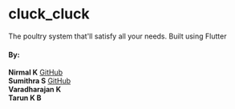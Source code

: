 # cluck_cluck

The poultry system that'll satisfy all your needs. Built using Flutter



#### By: 
**Nirmal K** [GitHub](https://github.com/cyberwizard1001) <br>
**Sumithra S** [GitHub](https://github.com/sumithra1306) <br>
**Varadharajan K** <br>
**Tarun K B** <br>
